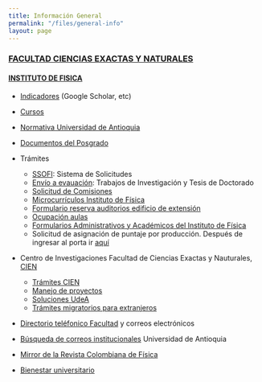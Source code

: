 ```yaml
---
title: Información General
permalink: "/files/general-info"
layout: page
---
```


### [FACULTAD CIENCIAS EXACTAS Y NATURALES](http://bit.ly/fcen)

#### [INSTITUTO DE FISICA](http://bit.ly/instituto-de-fisica)

* [Indicadores](../indicador) (Google Scholar, etc)
* [Cursos](../curso/fisica)
* [Normativa Universidad de Antioquia](https://normativa.udea.edu.co/Documentos/Consultar)
* [Documentos del Posgrado](https://sites.google.com/a/fisica.udea.edu.co/posgrado/)
* Trámites
  * [SSOFI](http://ssofi.udea.edu.co:8080/ssoficienat/index.jsp): Sistema de Solicitudes
  * [Envío a evauación](http://fisica.udea.edu.co/journal): Trabajos de Investigación y Tesis de Doctorado
  * [Solicitud de Comisiones](http://bit.ly/fcen-comisiones)
  * [Microcurrículos Instituto de Física]()
  * [Formulario reserva auditorios edificio de extensión](https://docs.google.com/a/fundacionudea.com/forms/d/1CFR0UwAMJSQZ3C9RhryI9xQpPrJ-OvlyMhHIZrGfn10/edit)
  * [Ocupación aulas](https://docs.google.com/spreadsheets/d/1jElyPXlaMzhO_APkg9_9KXdRhuY5HffwOk6JmyosU6k/edit#gid=152198788)
  * [Formularios Administrativos y Académicos del Instituto de Física](http://astronomia-udea.co/principal/es/content/formularios-administrativos-y-acad%C3%A9micos-del-instituto-de-f%C3%ADsica)
  * Solicitud de asignación de puntaje por producción. Después de ingresar al porta ir [aquí](http://asone.udea.edu.co/puntajeDocente/#/consultarSolicitudesDocentes)


* Centro de Investigaciones Facultad de Ciencias Exactas y Nauturales, [CIEN](http://bit.ly/cien-udea)
  * [Trámites CIEN](https://infocien.wordpress.com)
  * [Manejo de proyectos](http://cien.udea.edu.co)
  * [Soluciones UdeA](https://soluciones.udea.edu.co)
  * [Trámites migratorios para extranjeros](https://drive.google.com/file/d/1R_Ff53CTOAZcwM_xzi1XQXjF_T9wCXv0/view?usp=sharing)
  
* [Directorio teléfonico Facultad](http://bit.ly/TeléfonosFCEN) y correos electrónicos

* [Búsqueda de correos institucionales](http://bit.ly/correoUdeA) Universidad de Antioquia
  
* [Mirror de la Revista Colombiana de Física](http://fisica.udea.edu.co/rcf)

* [Bienestar universitario](http://www.udea.edu.co/wps/portal/udea/web/inicio/bienestar)

